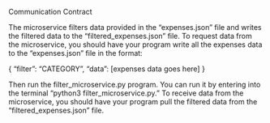 Communication Contract

The microservice filters data provided in the “expenses.json” file and writes the filtered data to the “filtered_expenses.json” file. To request data from the microservice, you should have your program write all the expenses data to the “expenses.json” file in the format:

{
“filter”: “CATEGORY”,
“data”: [expenses data goes here]
}

Then run the filter_microservice.py program. You can run it by entering into the terminal “python3 filter_microservice.py.” To receive data from the microservice, you should have your program pull the filtered data from the “filtered_expenses.json” file. 
